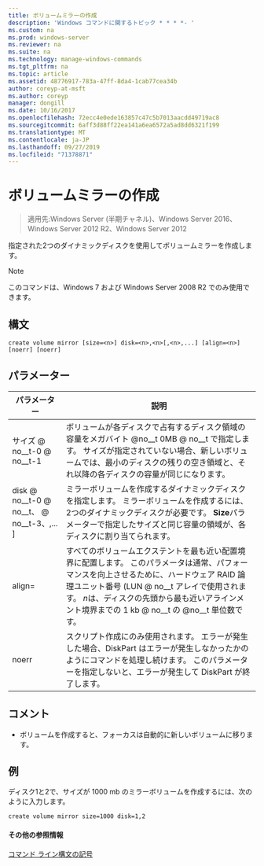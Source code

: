 ```yaml
---
title: ボリュームミラーの作成
description: 'Windows コマンドに関するトピック * * * *- '
ms.custom: na
ms.prod: windows-server
ms.reviewer: na
ms.suite: na
ms.technology: manage-windows-commands
ms.tgt_pltfrm: na
ms.topic: article
ms.assetid: 48776917-783a-47ff-8da4-1cab77cea34b
author: coreyp-at-msft
ms.author: coreyp
manager: dongill
ms.date: 10/16/2017
ms.openlocfilehash: 72ecc4e0ede163857c47c5b7013aacdd49719ac8
ms.sourcegitcommit: 6aff3d88ff22ea141a6ea6572a5ad8dd6321f199
ms.translationtype: MT
ms.contentlocale: ja-JP
ms.lasthandoff: 09/27/2019
ms.locfileid: "71378871"
---
```

# <a name="create-volume-mirror"></a>ボリュームミラーの作成

>適用先:Windows Server (半期チャネル)、Windows Server 2016、Windows Server 2012 R2、Windows Server 2012

指定された2つのダイナミックディスクを使用してボリュームミラーを作成します。  
  
> [!NOTE]  
> このコマンドは、Windows 7 および Windows Server 2008 R2 でのみ使用できます。  
  
  
  
## <a name="syntax"></a>構文  
  
```  
create volume mirror [size=<n>] disk=<n>,<n>[,<n>,...] [align=<n>] [noerr] [noerr]  
```  
  
## <a name="parameters"></a>パラメーター  
  
|         パラメーター         |                                                                                                                                     説明                                                                                                                                     |
|---------------------------|-------------------------------------------------------------------------------------------------------------------------------------------------------------------------------------------------------------------------------------------------------------------------------------|
|         サイズ @ no__t-0 @ no__t-1         |                 ボリュームが各ディスクで占有するディスク領域の容量をメガバイト @no__t 0MB @ no__t で指定します。 サイズが指定されていない場合、新しいボリュームでは、最小のディスクの残りの空き領域と、それ以降の各ディスクの容量が同じになります。                 |
| disk @ no__t-0 @ no__t、<n> @ no__t-3、<n>,... \] |                       ミラーボリュームを作成するダイナミックディスクを指定します。 ミラーボリュームを作成するには、2つのダイナミックディスクが必要です。 **Size**パラメーターで指定したサイズと同じ容量の領域が、各ディスクに割り当てられます。                        |
|        align\=<n>         | すべてのボリュームエクステントを最も近い配置境界に配置します。 このパラメータは通常、パフォーマンスを向上させるために、ハードウェア RAID 論理ユニット番号 \(LUN @ no__t アレイで使用されます。 *n*は、ディスクの先頭から最も近いアラインメント境界までの 1 kb @ no__t の @no__t 単位数です。 |
|           noerr           |                                        スクリプト作成にのみ使用されます。 エラーが発生した場合、DiskPart はエラーが発生しなかったかのようにコマンドを処理し続けます。 このパラメーターを指定しないと、エラーが発生して DiskPart が終了します。                                         |
  
## <a name="remarks"></a>コメント  
  
-   ボリュームを作成すると、フォーカスは自動的に新しいボリュームに移ります。  
  
## <a name="BKMK_examples"></a>例  
ディスク1と2で、サイズが 1000 mb のミラーボリュームを作成するには、次のように入力します。  
  
```  
create volume mirror size=1000 disk=1,2  
```  
  
#### <a name="additional-references"></a>その他の参照情報  
[コマンド ライン構文の記号](command-line-syntax-key.md)  
  

  

